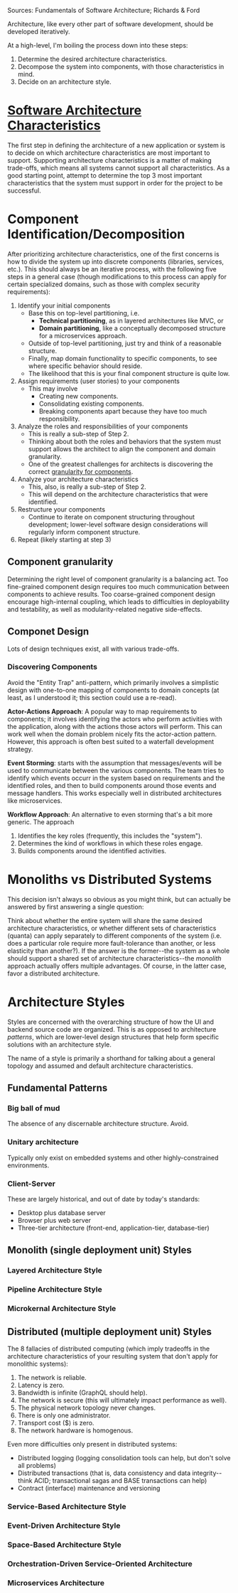 Sources: Fundamentals of Software Architecture; Richards & Ford

Architecture, like every other part of software development, should be developed iteratively.

At a high-level, I'm boiling the process down into these steps:

1. Determine the desired architecture characteristics.
2. Decompose the system into components, with those characteristics in mind.
3. Decide on an architecture style.


# [Software Architecture Characteristics](architecture-characteristics)

The first step in defining the architecture of a new application or system is to decide on which architecture characteristics are most important to support. Supporting architecture characteristics is a matter of making trade-offs, which means all systems cannot support all characteristics. As a good starting point, attempt to determine the top 3 most important characteristics that the system must support in order for the project to be successful.

# Component Identification/Decomposition

After prioritizing architecture characteristics, one of the first concerns is how to divide the system up into discrete components (libraries, services, etc.). This should always be an iterative process, with the following five steps in a general case (though modifications to this process can apply for certain specialized domains, such as those with complex security requirements):

1. Identify your initial components
   - Base this on top-level partitioning, i.e.
     - **Technical partitioning**, as in layered architectures like MVC, or
     - **Domain partitioning**, like a conceptually decomposed structure for a microservices approach.
   - Outside of top-level partitioning, just try and think of a reasonable structure.
   - Finally, map domain functionality to specific components, to see where specific behavior should reside.
   - The likelihood that this is your final component structure is quite low.
2. Assign requirements (user stories) to your components
   - This may involve
     - Creating new components.
     - Consolidating existing components.
     - Breaking components apart because they have too much responsibility.
3. Analyze the roles and responsibilities of your components
   - This is really a sub-step of Step 2.
   - Thinking about both the roles and behaviors that the system must support allows the architect to align the component and domain granularity.
   - One of the greatest challenges for architects is discovering the correct [granularity for components](#component-granularity).
4. Analyze your architecture characteristics
   - This, also, is really a sub-step of Step 2.
   - This will depend on the architecture characteristics that were identified.
5. Restructure your components
   - Continue to iterate on component structuring throughout development; lower-level software design considerations will regularly inform component structure.
6. Repeat (likely starting at step 3)

## Component granularity

Determining the right level of component granularity is a balancing act. Too fine-grained component design requires too much communication between components to achieve results. Too coarse-grained component design encourage high-internal coupling, which leads to difficulties in deployability and testability, as well as modularity-related negative side-effects.

## Componet Design

Lots of design techniques exist, all with various trade-offs.

### Discovering Components

Avoid the "Entity Trap" anti-pattern, which primarily involves a simplistic design with one-to-one mapping of components to domain concepts (at least, as I understood it; this section could use a re-read).

**Actor-Actions Approach**: A popular way to map requirements to components; it involves identifying the actors who perform activities with the application, along with the actions those actors will perform. This can work well when the domain problem nicely fits the actor-action pattern. However, this approach is often best suited to a waterfall development strategy.

**Event Storming**: starts with the assumption that messages/events will be used to communicate between the various components. The team tries to identify which events occurr in the system based on requirements and the identified roles, and then to build components around those events and message handlers. This works especially well in distributed architectures like microservices.

**Workflow Approach**: An alternative to even storming that's a bit more generic. The approach
1. Identifies the key roles (frequently, this includes the "system").
2. Determines the kind of workflows in which these roles engage.
3. Builds components around the identified activities.

# Monoliths vs Distributed Systems

This decision isn't always so obvious as you might think, but can actually be answered by first answering a single question:

Think about whether the entire system will share the same desired architecture characteristics, or whether different sets of characteristics (quanta) can apply separately to different components of the system (i.e. does a particular role require more fault-tolerance than another, or less elasticity than another?). If the answer is the former--the system as a whole should support a shared set of architecture characteristics--the _monolith_ approach actually offers multiple advantages. Of course, in the latter case, favor a distributed architecture.

# Architecture Styles

Styles are concerned with the overarching structure of how the UI and backend source code are organized. This is as opposed to architecture _patterns_, which are lower-level design structures that help form specific solutions with an architecture style.

The name of a style is primarily a shorthand for talking about a general topology and assumed and default architecture characteristics.

## Fundamental Patterns

### Big ball of mud

The absence of any discernable architecture structure. Avoid.

### Unitary architecture

Typically only exist on embedded systems and other highly-constrained environments.

### Client-Server

These are largely historical, and out of date by today's standards:

- Desktop plus database server
- Browser plus web server
- Three-tier architecture (front-end, application-tier, database-tier)

## Monolith (single deployment unit) Styles

### Layered Architecture Style

### Pipeline Architecture Style

### Microkernal Architecture Style

## Distributed (multiple deployment unit) Styles

The 8 fallacies of distributed computing (which imply tradeoffs in the architecture characteristics of your resulting system that don't apply for monolithic systems):

1. The network is reliable.
2. Latency is zero.
3. Bandwidth is infinite (GraphQL should help).
4. The network is secure (this will ultimately impact performance as well).
5. The physical network topology never changes.
6. There is only one administrator.
7. Transport cost ($) is zero.
8. The network hardware is homogenous.

Even more difficulties only present in distributed systems:
- Distributed logging (logging consolidation tools can help, but don't solve all problems)
- Distributed transactions (that is, data consistency and data integrity--think ACID; transactional sagas and BASE transactions can help)
- Contract (interface) maintenance and versioning

### Service-Based Architecture Style

### Event-Driven Architecture Style

### Space-Based Architecture Style

### Orchestration-Driven Service-Oriented Architecture

### Microservices Architecture